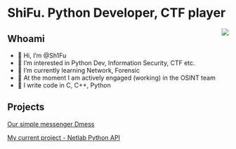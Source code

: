 # ShiFu. Python Developer, CTF player

<img src = "https://i.giphy.com/media/OmK8lulOMQ9XO/giphy.webp" align="right">

## Whoami

* 👋 Hi, I’m @Sh1Fu</li>
* 👀 I’m interested in Python Dev, Information Security, CTF etc.</li>
* 🌱 I’m currently learning Network, Forensic</li>
* 🔎 At the moment I am actively engaged (working) in the OSINT team
* 📗 I write code in C, C++, Python 

## Projects

[Our simple messenger Dmess](https://gitlab.informatics.ru/2019-2020/online/s101/group-04/dmess)

[My current project - Netlab Python API](https://github.com/Sh1Fu/Netlab)
